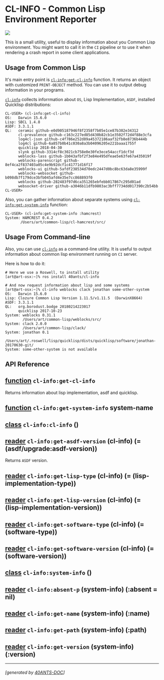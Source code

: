 <a id="x-28CL-INFO-3A-40README-2040ANTS-DOC-2FLOCATIVES-3ASECTION-29"></a>

# CL-INFO - Common Lisp Environment Reporter

[![](https://github-actions.40ants.com/40ants/cl-info/matrix.svg?only=ci.run-tests)][3904]

This is a small utility, useful to display information about you Common
Lisp environment. You might want to call it in the `CI` pipeline or
to use it when rendering a crash report in some client applications.

<a id="usage-from-common-lisp"></a>

## Usage from Common Lisp

It's main entry point is [`cl-info:get-cl-info`][5b06] function. It returns an object with
customized `PRINT-OBJECT` method. You can use it to output debug
information in your programs.

[`cl-info`][3d51] collects inforrmation about `OS`, Lisp Implementation, `ASDF`, installed
Quicklisp distributions:

```text
CL-USER> (cl-info:get-cl-info)
OS:   Darwin 15.6.0
Lisp: SBCL 1.4.8
ASDF: 3.3.1.1
QL:   ceramic github-e0d905187946f8f2358f7b05e1ce87b302e34312
      cl-prevalence github-c163c227ed85d430b82cb1e3502f72d4f88e3cfa
      log4cl-json github-c4f786e252d89a45372186aaf32fb8e8736b444b
      log4cl github-6a857b0b41c030a8a3b04096205e221baaa1755f
      quicklisp 2018-04-30
      slynk github-3314cf8c3021cb758e0e30fe3ece54accf1dcf3d
      weblocks-lass github-1b043afbf2f3e84e495dfeae5e63fe67a435019f
      weblocks-parenscript github-8ef4ca2f837403a05c4e9b92dcf1c41771d16f17
      weblocks-ui github-5afdf238534d70edc2447d0bc8bc63da8e35999f
      weblocks-websocket github-b098db7f179dce3bfb045afd4e35e7cc868893f0
      weblocks github-282483f97d6ca351265ebfebb017867c295d01ad
      websocket-driver github-a3046b11dfb9803ac3bff7734dd017390c2b54bb
CL-USER>
```
Also, you can gather information about separate systems using [`cl-info:get-system-info`][9306]
function:

```text
CL-USER> (cl-info:get-system-info :hamcrest)
System: HAMCREST 0.4.2
       /Users/art/common-lisp/cl-hamcrest/src/
```
<a id="usage-from-command-line"></a>

## Usage From Command-line

Also, you can use [`cl-info`][3d51] as a command-line utility. It is useful to
output information about common lisp environment running on `CI` server.

Here is how to do it:

```shell
# Here we use a Roswell, to install utility
[art@art-osx:~]% ros install 40ants/cl-info
   
# And now request information about lisp and some systems
[art@art-osx:~]% cl-info weblocks clack jonathan some-other-system
OS:   Darwin 15.6.0
Lisp: Clozure Common Lisp Version 1.11.5/v1.11.5  (DarwinX8664)
ASDF: 3.3.1.1
QL:   org.borodust.bodge 20180214223017
      quicklisp 2017-10-23
System: weblocks 0.31.1
        /Users/art/common-lisp/weblocks/src/
System: clack 2.0.0
        /Users/art/common-lisp/clack/
System: jonathan 0.1
        /Users/art/.roswell/lisp/quicklisp/dists/quicklisp/software/jonathan-20170630-git/
System: some-other-system is not available
```
<a id="api-reference"></a>

## API Reference

<a id="x-28CL-INFO-3AGET-CL-INFO-20FUNCTION-29"></a>

## [function](dde7) `cl-info:get-cl-info`

Returns information about lisp implementation, asdf and quicklisp.

<a id="x-28CL-INFO-3AGET-SYSTEM-INFO-20FUNCTION-29"></a>

## [function](10f6) `cl-info:get-system-info` system-name

<a id="x-28CL-INFO-3ACL-INFO-20CLASS-29"></a>

## [class](422b) `cl-info:cl-info` ()

<a id="x-28CL-INFO-3AGET-ASDF-VERSION-20-2840ANTS-DOC-2FLOCATIVES-3AREADER-20CL-INFO-3ACL-INFO-29-29"></a>

## [reader](8cf4) `cl-info:get-asdf-version` (cl-info) (= (asdf/upgrade:asdf-version))

Returns `ASDF` version.

<a id="x-28CL-INFO-3AGET-LISP-TYPE-20-2840ANTS-DOC-2FLOCATIVES-3AREADER-20CL-INFO-3ACL-INFO-29-29"></a>

## [reader](6984) `cl-info:get-lisp-type` (cl-info) (= (lisp-implementation-type))

<a id="x-28CL-INFO-3AGET-LISP-VERSION-20-2840ANTS-DOC-2FLOCATIVES-3AREADER-20CL-INFO-3ACL-INFO-29-29"></a>

## [reader](81b4) `cl-info:get-lisp-version` (cl-info) (= (lisp-implementation-version))

<a id="x-28CL-INFO-3AGET-SOFTWARE-TYPE-20-2840ANTS-DOC-2FLOCATIVES-3AREADER-20CL-INFO-3ACL-INFO-29-29"></a>

## [reader](0fdf) `cl-info:get-software-type` (cl-info) (= (software-type))

<a id="x-28CL-INFO-3AGET-SOFTWARE-VERSION-20-2840ANTS-DOC-2FLOCATIVES-3AREADER-20CL-INFO-3ACL-INFO-29-29"></a>

## [reader](4e8f) `cl-info:get-software-version` (cl-info) (= (software-version))

<a id="x-28CL-INFO-3ASYSTEM-INFO-20CLASS-29"></a>

## [class](8aba) `cl-info:system-info` ()

<a id="x-28CL-INFO-3AABSENT-P-20-2840ANTS-DOC-2FLOCATIVES-3AREADER-20CL-INFO-3ASYSTEM-INFO-29-29"></a>

## [reader](4329) `cl-info:absent-p` (system-info) (:absent = nil)

<a id="x-28CL-INFO-3AGET-NAME-20-2840ANTS-DOC-2FLOCATIVES-3AREADER-20CL-INFO-3ASYSTEM-INFO-29-29"></a>

## [reader](f2aa) `cl-info:get-name` (system-info) (:name)

<a id="x-28CL-INFO-3AGET-PATH-20-2840ANTS-DOC-2FLOCATIVES-3AREADER-20CL-INFO-3ASYSTEM-INFO-29-29"></a>

## [reader](9f6d) `cl-info:get-path` (system-info) (:path)

<a id="x-28CL-INFO-3AGET-VERSION-20-2840ANTS-DOC-2FLOCATIVES-3AREADER-20CL-INFO-3ASYSTEM-INFO-29-29"></a>

## [reader](3bb7) `cl-info:get-version` (system-info) (:version)


[3d51]: https://40ants.com/cl-info/#x-28CL-INFO-3ACL-INFO-20CLASS-29
[5b06]: https://40ants.com/cl-info/#x-28CL-INFO-3AGET-CL-INFO-20FUNCTION-29
[9306]: https://40ants.com/cl-info/#x-28CL-INFO-3AGET-SYSTEM-INFO-20FUNCTION-29
[3904]: https://github.com/40ants/cl-info/actions
[422b]: https://github.com/40ants/cl-info/blob/d8ad9bfb127961021293aca520a62ba4d83df28b/src/core.lisp#L137
[8cf4]: https://github.com/40ants/cl-info/blob/d8ad9bfb127961021293aca520a62ba4d83df28b/src/core.lisp#L138
[6984]: https://github.com/40ants/cl-info/blob/d8ad9bfb127961021293aca520a62ba4d83df28b/src/core.lisp#L141
[81b4]: https://github.com/40ants/cl-info/blob/d8ad9bfb127961021293aca520a62ba4d83df28b/src/core.lisp#L143
[0fdf]: https://github.com/40ants/cl-info/blob/d8ad9bfb127961021293aca520a62ba4d83df28b/src/core.lisp#L145
[4e8f]: https://github.com/40ants/cl-info/blob/d8ad9bfb127961021293aca520a62ba4d83df28b/src/core.lisp#L147
[8aba]: https://github.com/40ants/cl-info/blob/d8ad9bfb127961021293aca520a62ba4d83df28b/src/core.lisp#L159
[f2aa]: https://github.com/40ants/cl-info/blob/d8ad9bfb127961021293aca520a62ba4d83df28b/src/core.lisp#L160
[3bb7]: https://github.com/40ants/cl-info/blob/d8ad9bfb127961021293aca520a62ba4d83df28b/src/core.lisp#L162
[9f6d]: https://github.com/40ants/cl-info/blob/d8ad9bfb127961021293aca520a62ba4d83df28b/src/core.lisp#L164
[4329]: https://github.com/40ants/cl-info/blob/d8ad9bfb127961021293aca520a62ba4d83df28b/src/core.lisp#L166
[dde7]: https://github.com/40ants/cl-info/blob/d8ad9bfb127961021293aca520a62ba4d83df28b/src/core.lisp#L209
[10f6]: https://github.com/40ants/cl-info/blob/d8ad9bfb127961021293aca520a62ba4d83df28b/src/core.lisp#L214

* * *
###### [generated by [40ANTS-DOC](https://40ants.com/doc/)]
